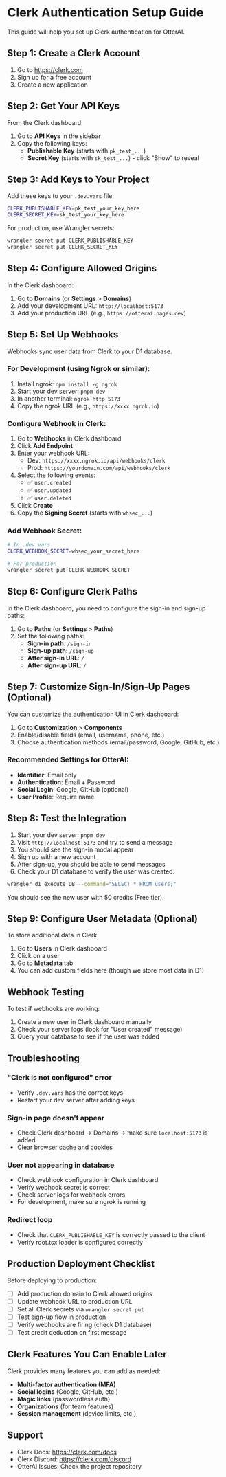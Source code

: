# Clerk Authentication Setup Guide

This guide will help you set up Clerk authentication for OtterAI.

## Step 1: Create a Clerk Account

1. Go to https://clerk.com
2. Sign up for a free account
3. Create a new application

## Step 2: Get Your API Keys

From the Clerk dashboard:

1. Go to **API Keys** in the sidebar
2. Copy the following keys:
   - **Publishable Key** (starts with `pk_test_...`)
   - **Secret Key** (starts with `sk_test_...`) - click "Show" to reveal

## Step 3: Add Keys to Your Project

Add these keys to your `.dev.vars` file:

```bash
CLERK_PUBLISHABLE_KEY=pk_test_your_key_here
CLERK_SECRET_KEY=sk_test_your_key_here
```

For production, use Wrangler secrets:

```bash
wrangler secret put CLERK_PUBLISHABLE_KEY
wrangler secret put CLERK_SECRET_KEY
```

## Step 4: Configure Allowed Origins

In the Clerk dashboard:

1. Go to **Domains** (or **Settings** > **Domains**)
2. Add your development URL: `http://localhost:5173`
3. Add your production URL (e.g., `https://otterai.pages.dev`)

## Step 5: Set Up Webhooks

Webhooks sync user data from Clerk to your D1 database.

### For Development (using Ngrok or similar):

1. Install ngrok: `npm install -g ngrok`
2. Start your dev server: `pnpm dev`
3. In another terminal: `ngrok http 5173`
4. Copy the ngrok URL (e.g., `https://xxxx.ngrok.io`)

### Configure Webhook in Clerk:

1. Go to **Webhooks** in Clerk dashboard
2. Click **Add Endpoint**
3. Enter your webhook URL:
   - Dev: `https://xxxx.ngrok.io/api/webhooks/clerk`
   - Prod: `https://yourdomain.com/api/webhooks/clerk`
4. Select the following events:
   - ✅ `user.created`
   - ✅ `user.updated`
   - ✅ `user.deleted`
5. Click **Create**
6. Copy the **Signing Secret** (starts with `whsec_...`)

### Add Webhook Secret:

```bash
# In .dev.vars
CLERK_WEBHOOK_SECRET=whsec_your_secret_here

# For production
wrangler secret put CLERK_WEBHOOK_SECRET
```

## Step 6: Configure Clerk Paths

In the Clerk dashboard, you need to configure the sign-in and sign-up paths:

1. Go to **Paths** (or **Settings** > **Paths**)
2. Set the following paths:
   - **Sign-in path**: `/sign-in`
   - **Sign-up path**: `/sign-up`
   - **After sign-in URL**: `/`
   - **After sign-up URL**: `/`

## Step 7: Customize Sign-In/Sign-Up Pages (Optional)

You can customize the authentication UI in Clerk dashboard:

1. Go to **Customization** > **Components**
2. Enable/disable fields (email, username, phone, etc.)
3. Choose authentication methods (email/password, Google, GitHub, etc.)

### Recommended Settings for OtterAI:

- **Identifier**: Email only
- **Authentication**: Email + Password
- **Social Login**: Google, GitHub (optional)
- **User Profile**: Require name

## Step 8: Test the Integration

1. Start your dev server: `pnpm dev`
2. Visit `http://localhost:5173` and try to send a message
3. You should see the sign-in modal appear
4. Sign up with a new account
5. After sign-up, you should be able to send messages
6. Check your D1 database to verify the user was created:

```bash
wrangler d1 execute DB --command="SELECT * FROM users;"
```

You should see the new user with 50 credits (Free tier).

## Step 9: Configure User Metadata (Optional)

To store additional data in Clerk:

1. Go to **Users** in Clerk dashboard
2. Click on a user
3. Go to **Metadata** tab
4. You can add custom fields here (though we store most data in D1)

## Webhook Testing

To test if webhooks are working:

1. Create a new user in Clerk dashboard manually
2. Check your server logs (look for "User created" message)
3. Query your database to see if the user was added

## Troubleshooting

### "Clerk is not configured" error
- Verify `.dev.vars` has the correct keys
- Restart your dev server after adding keys

### Sign-in page doesn't appear
- Check Clerk dashboard → Domains → make sure `localhost:5173` is added
- Clear browser cache and cookies

### User not appearing in database
- Check webhook configuration in Clerk dashboard
- Verify webhook secret is correct
- Check server logs for webhook errors
- For development, make sure ngrok is running

### Redirect loop
- Check that `CLERK_PUBLISHABLE_KEY` is correctly passed to the client
- Verify root.tsx loader is configured correctly

## Production Deployment Checklist

Before deploying to production:

- [ ] Add production domain to Clerk allowed origins
- [ ] Update webhook URL to production URL
- [ ] Set all Clerk secrets via `wrangler secret put`
- [ ] Test sign-up flow in production
- [ ] Verify webhooks are firing (check D1 database)
- [ ] Test credit deduction on first message

## Clerk Features You Can Enable Later

Clerk provides many features you can add as needed:

- **Multi-factor authentication (MFA)**
- **Social logins** (Google, GitHub, etc.)
- **Magic links** (passwordless auth)
- **Organizations** (for team features)
- **Session management** (device limits, etc.)

## Support

- Clerk Docs: https://clerk.com/docs
- Clerk Discord: https://clerk.com/discord
- OtterAI Issues: Check the project repository

